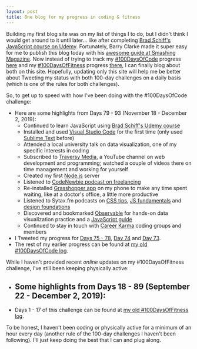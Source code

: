 ```yaml
---
layout: post
title: One blog for my progress in coding & fitness
---
```


Building my first blog site was on my list of things I to do, but I didn't think I would get around to it until later... like after completing [Brad Schiff's JavaScript course on Udemy](https://www.udemy.com/course/learn-javascript-full-stack-from-scratch/). Fortunately, Barry Clarke made it super easy for me to publish this blog today with his [awesome guide at Smashing Magazine](https://www.smashingmagazine.com/2014/08/build-blog-jekyll-github-pages/).  Now instead of trying to track my [#100DaysOfCode](https://www.100daysofcode.com/) progress [here](https://github.com/webdevholland/100-days-of-code/blob/master/log.md#100-days-of-code---log) and my [#100DaysOfFitness](https://www.100daysofx.com/) progress [there](https://docs.google.com/document/d/11T8-AI0RzqrGjwh-CO2cs4mVpR3vsYsXwRTe9I3CGDc/edit?usp=sharing), I can finally blog about both on this site. Hopefully, updating only this site will help me be better about Tweeting my status with both 100-day challenges on a daily basis (which is one of the rules for both challenges).

So, to get up to speed with how I've been doing with the #100DaysOfCode challenge:
* Here are some highlights from Days 79 - 93 (November 18 - December 2, 2019):
  - Continued to learn JavaScript using [Brad Schiff's Udemy course](https://www.udemy.com/course/learn-javascript-full-stack-from-scratch/)
  - Installed and used [Visual Studio Code](https://code.visualstudio.com/) for the first time (only used [Sublime Text](https://www.sublimetext.com/) before)
  - Attended a local university talk on data visualization, one of my specific interests in coding
  - Subscribed to [Traversy Media](https://www.youtube.com/channel/UC29ju8bIPH5as8OGnQzwJyA), a YouTube channel on web development and programming; watched a couple of videos there on time management and working for yourself
  - Created my first [Node.js](https://nodejs.org/en/) server
  - Listened to [CodeNewbie podcast on freelancing](https://www.codenewbie.org/podcast/should-you-start-freelancing)
  - Re-installed [Grasshopper app](https://learn.grasshopper.app/) on my phone to make any time spent waiting, like at a doctor's office, a little more productive
  - Listened to Sytax.fm podcasts on [CSS tips](https://syntax.fm/show/197/hasty-treat-tips-for-writing-good-css), [JS fundamentals](https://syntax.fm/show/162/the-fundamentals-js) and [design foundations](https://syntax.fm/show/196/design-foundations-for-developers)
  - Discovered and bookmarked [Observable](https://observablehq.com/) for hands-on data visualization practice and a [JavaScript guide](https://github.com/ryanmcdermott/clean-code-javascript)
  - Continued to stay in touch with [Career Karma](https://careerkarma.com/) coding groups and members
* I Tweeted my progress for [Days 75 - 78](https://twitter.com/webdevholland/status/1196278451508056064), [Day 74](https://twitter.com/webdevholland/status/1195027756049993728) and [Day 73](https://twitter.com/webdevholland/status/1194540773313798144).
* The rest of my earlier progress can be found at [my old #100DaysOfCode log](https://github.com/webdevholland/100-days-of-code/blob/master/log.md#100-days-of-code---log).

While I haven't provided recent *online* updates on my #100DaysOfFitness challenge, I've still been keeping physically active:
* Some highlights from Days 18 - 89 (September 22 - December 2, 2019):
  - 
* Days 1 - 17 of this challenge can be found at [my old #100DaysOfFitness log](https://docs.google.com/document/d/11T8-AI0RzqrGjwh-CO2cs4mVpR3vsYsXwRTe9I3CGDc/edit?usp=sharing).

To be honest, I haven't been coding or physically active for a minimum of an hour every day (another rule of the 100-day challenges I haven't been following). I'll just keep doing the best that I can and plug along.
